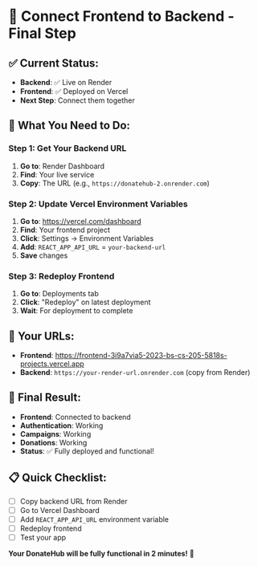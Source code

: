 # 🚀 Connect Frontend to Backend - Final Step

## ✅ **Current Status:**
- **Backend**: ✅ Live on Render
- **Frontend**: ✅ Deployed on Vercel
- **Next Step**: Connect them together

## 🎯 **What You Need to Do:**

### **Step 1: Get Your Backend URL**
1. **Go to**: Render Dashboard
2. **Find**: Your live service
3. **Copy**: The URL (e.g., `https://donatehub-2.onrender.com`)

### **Step 2: Update Vercel Environment Variables**
1. **Go to**: https://vercel.com/dashboard
2. **Find**: Your frontend project
3. **Click**: Settings → Environment Variables
4. **Add**: `REACT_APP_API_URL` = `your-backend-url`
5. **Save** changes

### **Step 3: Redeploy Frontend**
1. **Go to**: Deployments tab
2. **Click**: "Redeploy" on latest deployment
3. **Wait**: For deployment to complete

## 🔗 **Your URLs:**
- **Frontend**: https://frontend-3i9a7via5-2023-bs-cs-205-5818s-projects.vercel.app
- **Backend**: `https://your-render-url.onrender.com` (copy from Render)

## 🎉 **Final Result:**
- **Frontend**: Connected to backend
- **Authentication**: Working
- **Campaigns**: Working
- **Donations**: Working
- **Status**: ✅ Fully deployed and functional!

## 📋 **Quick Checklist:**
- [ ] Copy backend URL from Render
- [ ] Go to Vercel Dashboard
- [ ] Add `REACT_APP_API_URL` environment variable
- [ ] Redeploy frontend
- [ ] Test your app

**Your DonateHub will be fully functional in 2 minutes!** 🚀
